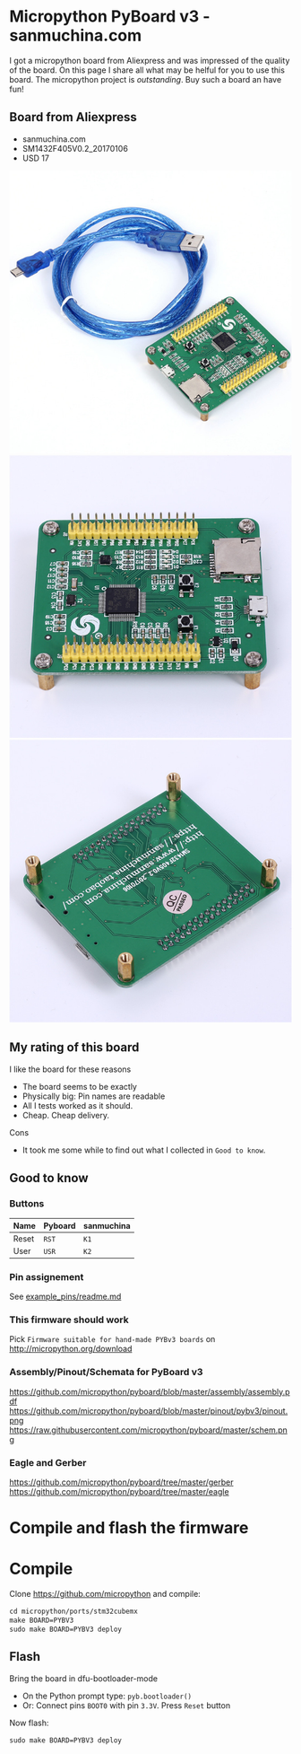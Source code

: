 # Micropython PyBoard v3 - sanmuchina.com
I got a micropython board from Aliexpress and was impressed of the quality of the board. On this page I share all what may be helful for you to use this board. The micropython project is *outstanding*. Buy such a board an have fun!

## Board from Aliexpress
- sanmuchina.com
- SM1432F405V0.2_20170106
- USD 17

![Overview](aliexpress_images/overview.jpg)
![Top](aliexpress_images/top.jpg)
![Bottom](aliexpress_images/bottom.jpg)

## My rating of this board
I like the board for these reasons
- The board seems to be exactly 
- Physically big: Pin names are readable
- All I tests worked as it should.
- Cheap. Cheap delivery.

Cons
- It took me some while to find out what I collected in `Good to know`.
## Good to know
### Buttons
Name | Pyboard | sanmuchina
-|-|-
Reset | `RST` | `K1`
User | `USR` | `K2`

### Pin assignement
See [example_pins/readme.md](example_pins/readme.md)

### This firmware should work
Pick `Firmware suitable for hand-made PYBv3 boards` on http://micropython.org/download

### Assembly/Pinout/Schemata for PyBoard v3
https://github.com/micropython/pyboard/blob/master/assembly/assembly.pdf
https://github.com/micropython/pyboard/blob/master/pinout/pybv3/pinout.png
https://raw.githubusercontent.com/micropython/pyboard/master/schem.png

### Eagle and Gerber
https://github.com/micropython/pyboard/tree/master/gerber
https://github.com/micropython/pyboard/tree/master/eagle

# Compile and flash the firmware
# Compile
Clone
https://github.com/micropython
and compile:
```
cd micropython/ports/stm32cubemx
make BOARD=PYBV3
sudo make BOARD=PYBV3 deploy
```

## Flash
Bring the board in dfu-bootloader-mode
- On the Python prompt type: `pyb.bootloader()`
- Or: Connect pins `BOOT0` with pin `3.3V`. Press `Reset` button

Now flash:
```
sudo make BOARD=PYBV3 deploy
```

